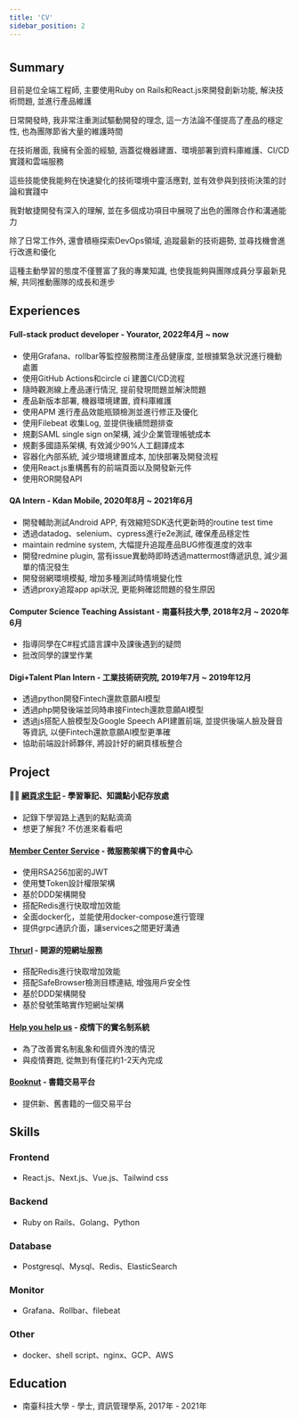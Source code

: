 ```yaml
---
title: 'CV'
sidebar_position: 2
---
```

# 

## Summary
目前是位全端工程師, 主要使用Ruby on Rails和React.js來開發創新功能, 解決技術問題, 並進行產品維護

日常開發時, 我非常注重測試驅動開發的理念, 這一方法論不僅提高了產品的穩定性, 也為團隊節省大量的維護時間

在技術層面, 我擁有全面的經驗, 涵蓋從機器建置、環境部署到資料庫維護、CI/CD實踐和雲端服務

這些技能使我能夠在快速變化的技術環境中靈活應對, 並有效參與到技術決策的討論和實踐中

我對敏捷開發有深入的理解, 並在多個成功項目中展現了出色的團隊合作和溝通能力

除了日常工作外, 還會積極探索DevOps領域, 追蹤最新的技術趨勢, 並尋找機會進行改進和優化

這種主動學習的態度不僅豐富了我的專業知識, 也使我能夠與團隊成員分享最新見解, 共同推動團隊的成長和進步


## Experiences
#### Full-stack product developer - Yourator, 2022年4月 ~ now
- 使用Grafana、rollbar等監控服務關注產品健康度, 並根據緊急狀況進行機動處置
- 使用GitHub Actions和circle ci 建置CI/CD流程
- 隨時觀測線上產品運行情況, 提前發現問題並解決問題
- 產品新版本部署, 機器環境建置, 資料庫維護
- 使用APM 進行產品效能瓶頸檢測並進行修正及優化
- 使用Filebeat 收集Log, 並提供後續問題排查
- 規劃SAML single sign on架構, 減少企業管理帳號成本
- 規劃多國語系架構, 有效減少90%人工翻譯成本
- 容器化內部系統, 減少環境建置成本, 加快部署及開發流程
- 使用React.js重構舊有的前端頁面以及開發新元件
- 使用ROR開發API

#### QA Intern - Kdan Mobile, 2020年8月 ~ 2021年6月
- 開發輔助測試Android APP, 有效縮短SDK迭代更新時的routine test time
- 透過datadog、selenium、cypress進行e2e測試, 確保產品穩定性
- maintain redmine system, 大幅提升追蹤產品BUG修復進度的效率
- 開發redmine plugin, 當有issue異動時即時透過mattermost傳遞訊息, 減少漏單的情況發生
- 開發弱網環境模擬, 增加多種測試時情境變化性
- 透過proxy追蹤app api狀況, 更能夠確認問題的發生原因

#### Computer Science Teaching Assistant - 南臺科技大學, 2018年2月 ~ 2020年6月
- 指導同學在C#程式語言課中及課後遇到的疑問
- 批改同學的課堂作業

#### Digi+Talent Plan Intern - 工業技術研究院, 2019年7月 ~ 2019年12月
- 透過python開發Fintech還款意願AI模型
- 透過php開發後端並同時串接Fintech還款意願AI模型
- 透過js搭配人臉模型及Google Speech API建置前端, 並提供後端人臉及聲音等資訊, 以便Fintech還款意願AI模型更準確
- 協助前端設計師夥伴, 將設計好的網頁樣板整合

## Project
#### 👍🏻 [網頁求生記](https://library.wowkit.net/) - 學習筆記、知識點小記存放處
- 記錄下學習路上遇到的點點滴滴
- 想更了解我? 不仿進來看看吧

#### [Member Center Service](https://github.com/junminhong/member-center-service) - 微服務架構下的會員中心
- 使用RSA256加密的JWT
- 使用雙Token設計權限架構
- 基於DDD架構開發
- 搭配Redis進行快取增加效能
- 全面docker化，並能使用docker-compose進行管理
- 提供grpc通訊介面，讓services之間更好溝通

#### [Thrurl](https://github.com/junminhong/thrurl) - 開源的短網址服務
- 搭配Redis進行快取增加效能
- 搭配SafeBrowser檢測目標連結, 增強用戶安全性
- 基於DDD架構開發
- 基於發號策略實作短網址架構

#### [Help you help us](https://github.com/junminhong/help-you-help-us) - 疫情下的實名制系統
- 為了改善實名制亂象和個資外洩的情況
- 與疫情賽跑, 從無到有僅花約1-2天內完成

#### [Booknut](https://github.com/junminhong/booknut) - 書籍交易平台
- 提供新、舊書籍的一個交易平台

## Skills
### Frontend
- React.js、Next.js、Vue.js、Tailwind css
### Backend
- Ruby on Rails、Golang、Python
### Database
- Postgresql、Mysql、Redis、ElasticSearch
### Monitor
- Grafana、Rollbar、filebeat
### Other
- docker、shell script、nginx、GCP、AWS

## Education
- 南臺科技大學 - 學士, 資訊管理學系, 2017年 - 2021年
